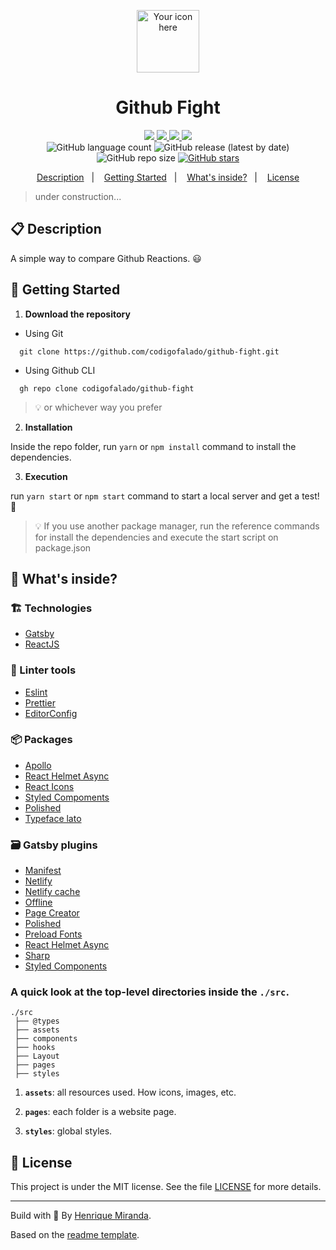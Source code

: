 <p align="center">
  <img alt="Your icon here" src="./src/assets/icon.png" width="100"/>
</p>
<h1 align="center">
  Github Fight
</h1>

<!-- Badges -->
<p align="center">
  <a href="https://github.com/codigofalado/github-fight/graphs/commit-activity" alt="Maintenance">
    <img src="https://img.shields.io/badge/Maintained%3F-yes-1EAE72.svg" />
  </a>

  <!-- if your app is a website -->
  <a href="https://githubfight.netlify.app/" alt="Website githubfight.netlify.app">
    <img src="https://img.shields.io/website-up-down-1EAE72-red/https/githubfight.netlify.app" />
  </a>

  <!-- License -->
  <a href="./LICENSE" alt="License: MIT">
    <img src="https://img.shields.io/badge/License-MIT-1EAE72.svg" />
  </a>

  <!-- codefactor -->
  <!-- <a href="https://www.codefactor.io/repository/github/codigofalado/github-fight" alt="CodeFactor">
    <img src="https://www.codefactor.io/repository/github/codigofalado/github-fight/badge" />
  </a> -->

  <!-- if your app is a website deployed on Netlify -->
  <a href="https://app.netlify.com/sites/githubfight/deploys" alt="Netlify Status">
    <img src="https://api.netlify.com/api/v1/badges/13adc13c-3053-41ca-a283-86f6ecbeac6b/deploy-status" />
  </a>

  <br/>

  <img alt="GitHub language count" src="https://img.shields.io/github/languages/count/codigofalado/github-fight?color=blue">

  <!-- version -->
  <img alt="GitHub release (latest by date)" src="https://img.shields.io/github/v/release/codigofalado/github-fight">

  <!-- GitHub repo size -->
  <img alt="GitHub repo size" src="https://img.shields.io/github/repo-size/codigofalado/github-fight">

  <!-- Social -->
  <a href="https://github.com/codigofalado/github-fight/stargazers">
    <img alt="GitHub stars" src="https://img.shields.io/github/stars/codigofalado/github-fight?style=social">
  </a>
</p>

<!-- summary -->
<p align="center">
  <a href="#clipboard-description">Description</a>&nbsp;&nbsp;&nbsp;|&nbsp;&nbsp;&nbsp;
  <a href="#rocket-getting-started">Getting Started</a>&nbsp;&nbsp;&nbsp;|&nbsp;&nbsp;&nbsp;
  <a href="#-whats-inside">What's inside?</a>&nbsp;&nbsp;&nbsp;|&nbsp;&nbsp;&nbsp;
  <a href="#memo-license">License</a>
</p>

> under construction...

## :clipboard: Description
A simple way to compare Github Reactions. 😃

## :rocket: Getting Started

1. **Download the repository**

  - Using Git
```shell
  git clone https://github.com/codigofalado/github-fight.git
```
  - Using Github CLI
```shell
  gh repo clone codigofalado/github-fight
```
  > :bulb: or whichever way you prefer

2. **Installation**

Inside the repo folder, run `yarn` or `npm install` command to install the dependencies.

3. **Execution**

run `yarn start` or `npm start` command to start a local server and get a test! :rocket:

> :bulb: If you use another package manager, run the reference commands for install the dependencies and execute the start script on package.json


## 🧐 What's inside?

### :building_construction: Technologies
- [Gatsby](https://www.gatsbyjs.org/)
- [ReactJS](https://reactjs.org/)

### :lipstick: Linter tools
- [Eslint](https://eslint.org/)
- [Prettier](https://prettier.io/)
- [EditorConfig](https://editorconfig.org/)

### :package: Packages
- [Apollo](https://www.apollographql.com/docs/react/)
- [React Helmet Async](https://github.com/staylor/react-helmet-async)
- [React Icons](https://react-icons.netlify.com/#/)
- [Styled Compoments](https://www.styled-components.com/)
- [Polished](https://polished.js.org/)
- [Typeface lato](https://www.npmjs.com/package/typeface-lato)


### :card_file_box: Gatsby plugins
- [Manifest](https://www.gatsbyjs.org/packages/gatsby-plugin-manifest/)
- [Netlify](https://www.gatsbyjs.org/packages/gatsby-plugin-netlify/)
- [Netlify cache](https://www.gatsbyjs.org/packages/gatsby-plugin-netlify-cache/)
- [Offline](https://www.gatsbyjs.org/packages/gatsby-plugin-offline/)
- [Page Creator](https://www.gatsbyjs.org/packages/gatsby-plugin-page-creator/)
- [Polished](https://www.gatsbyjs.org/packages/gatsby-plugin-polished/)
- [Preload Fonts](https://www.gatsbyjs.org/packages/gatsby-plugin-preload-fonts/)
- [React Helmet Async](https://www.gatsbyjs.org/packages/gatsby-plugin-sharp/)
- [Sharp](https://www.gatsbyjs.org/packages/gatsby-plugin-sharp/)
- [Styled Components](https://www.gatsbyjs.org/packages/gatsby-plugin-styled-components/)

### A quick look at the top-level directories inside the `./src`.

    ./src
     ├── @types
     ├── assets
     ├── components
     ├── hooks
     ├── Layout
     ├── pages
     ├── styles

1.  **`assets`**: all resources used. How icons, images, etc.

2.  **`pages`**: each folder is a website page.

3.  **`styles`**: global styles.

## :memo: License

This project is under the MIT license. See the file [LICENSE](LICENSE) for more details.

---

Build with 💙 By [Henrique Miranda](http://thehenry.dev/).

Based on the [readme template](https://gist.github.com/henry-ns/a00234378353d9ca43e1bfe043202192).
